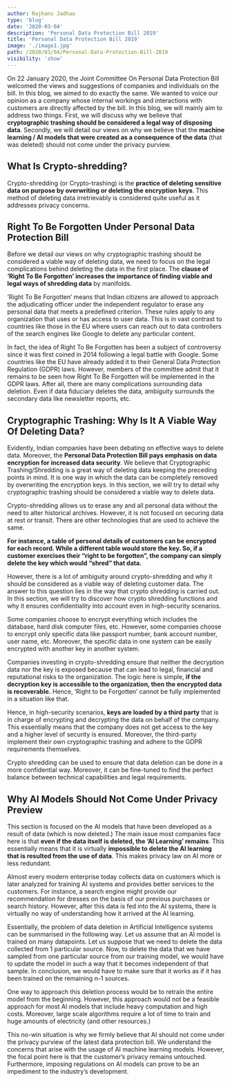 ```yaml
---
author: Rajhans Jadhao
type: 'blog'
date: '2020-03-04'
description: 'Personal Data Protection Bill 2019'
title: 'Personal Data Protection Bill 2019'
image: './image1.jpg'
path: /2020/03/04/Personal-Data-Protection-Bill-2019
visibility: 'show'
---
```


On 22 January 2020, the Joint Committee On Personal Data Protection Bill welcomed the views and suggestions of companies and individuals on the bill. In this blog, we aimed to do exactly the same. We wanted to voice our opinion as a company whose internal workings and interactions with customers are directly affected by the bill. In this blog, we will mainly aim to address two things. First, we will discuss why we believe that **cryptographic trashing should be considered a legal way of disposing data**. Secondly, we will detail our views on why we believe that the **machine learning / AI models that were created as a consequence of the data** (that was deleted) should not come under the privacy purview.

## What Is Crypto-shredding?

Crypto-shredding (or Crypto-trashing) is the **practice of deleting sensitive data on purpose by overwriting or deleting the encryption keys**. This method of deleting data irretrievably is considered quite useful as it addresses privacy concerns.  

## Right To Be Forgotten Under Personal Data Protection Bill

Before we detail our views on why cryptographic trashing should be considered a viable way of deleting data, we need to focus on the legal complications behind deleting the data in the first place. The **clause of ‘Right To Be Forgotten’ increases the importance of finding viable and legal ways of shredding data** by manifolds. 

‘Right To Be Forgotten’ means that Indian citizens are allowed to approach the adjudicating officer under the independent regulator to erase any personal data that meets a predefined criterion. These rules apply to any organization that uses or has access to user data. This is in vast contrast to countries like those in the EU where users can reach out to data controllers of the search engines like Google to delete any particular content.

In fact, the idea of Right To Be Forgotten has been a subject of controversy since it was first coined in 2014 following a legal battle with Google. Some countries like the EU have already added it to their General Data Protection Regulation (GDPR) laws. However, members of the committee admit that it remains to be seen how Right To Be Forgotten will be implemented in the GDPR laws. After all, there are many complications surrounding data deletion. Even if data fiduciary deletes the data, ambiguity surrounds the secondary data like newsletter reports, etc. 

## Cryptographic Trashing: Why Is It A Viable Way Of Deleting Data?

Evidently, Indian companies have been debating on effective ways to delete data. Moreover, the **Personal Data Protection Bill pays emphasis on data encryption for increased data security**. We believe that Cryptographic Trashing/Shredding is a great way of deleting data keeping the preceding points in mind. It is one way in which the data can be completely removed by overwriting the encryption keys.  In this section, we will try to detail why cryptographic trashing should be considered a viable way to delete data.

Crypto-shredding allows us to erase any and all personal data without the need to alter historical archives. However, it is not focused on securing data at rest or transit. There are other technologies that are used to achieve the same.

**For instance, a table of personal details of customers can be encrypted for each record. While a different table would store the key.  So, if a customer exercises their “right to be forgotten”, the company can simply delete the key which would “shred” that data.** 

However, there is a lot of ambiguity around crypto-shredding and why it should be considered as a viable way of deleting customer data. The answer to this question lies in the way that crypto shredding is carried out. In this section, we will try to discover how crypto shredding functions and why it ensures confidentiality into account even in high-security scenarios. 

Some companies choose to encrypt everything which includes the database, hard disk computer files, etc. However, some companies choose to encrypt only specific data like passport number, bank account number, user name, etc. Moreover, the specific data in one system can be easily encrypted with another key in another system. 

Companies investing in crypto-shredding ensure that neither the decryption data nor the key is exposed because that can lead to legal, financial and reputational risks to the organization. The logic here is simple, **if the decryption key is accessible to the organization, then the encrypted data is recoverable.** Hence, ‘Right to be Forgotten’ cannot be fully implemented in a situation like that. 

Hence, in high-security scenarios, **keys are loaded by a third party** that is in charge of encrypting and decrypting the data on behalf of the company. This essentially means that the company does not get access to the key and a higher level of security is ensured. Moreover, the third-party implement their own cryptographic trashing and adhere to the GDPR requirements themselves. 

Crypto shredding can be used to ensure that data deletion can be done in a more confidential way. Moreover, it can be fine-tuned to find the perfect balance between technical capabilities and legal requirements. 

## Why AI Models Should Not Come Under Privacy Preview

This section is focused on the AI models that have been developed as a result of data (which is now deleted.) The main issue most companies face here is that **even if the data itself is deleted, the ‘AI Learning’ remains**. This essentially means that it is virtually **impossible to delete the AI learning that is resulted from the use of data**. This makes privacy law on AI more or less redundant. 

Almost every modern enterprise today collects data on customers which is later analyzed for training AI systems and provides better services to the customers. For instance, a search engine might provide our recommendation for dresses on the basis of our previous purchases or search history. However, after this data is fed into the AI systems, there is virtually no way of understanding how it arrived at the AI learning. 

Essentially, the problem of data deletion in Artificial Intelligence systems can be summarised in the following way. Let us assume that an AI model is trained on many datapoints. Let us suppose that we need to delete the data collected from 1 particular source. Now, to delete the data that we have sampled from one particular source from our training model, we would have to update the model in such a way that it becomes independent of that sample. In conclusion, we would have to make sure that it works as if it has been trained on the remaining n-1 sources.

One way to approach this deletion process would be to retrain the entire model from the beginning. However, this approach would not be a feasible approach for most AI models that include heavy computation and high costs. Moreover, large scale algorithms require a lot of time to train and huge amounts of electricity (and other resources.) 

This no-win situation is why we firmly believe that AI should not come under the privacy purview of the latest data protection bill. We understand the concerns that arise with the usage of AI machine learning models. However, the focal point here is that the customer’s privacy remains untouched. Furthermore, imposing regulations on AI models can prove to be an impediment to the industry’s development. 